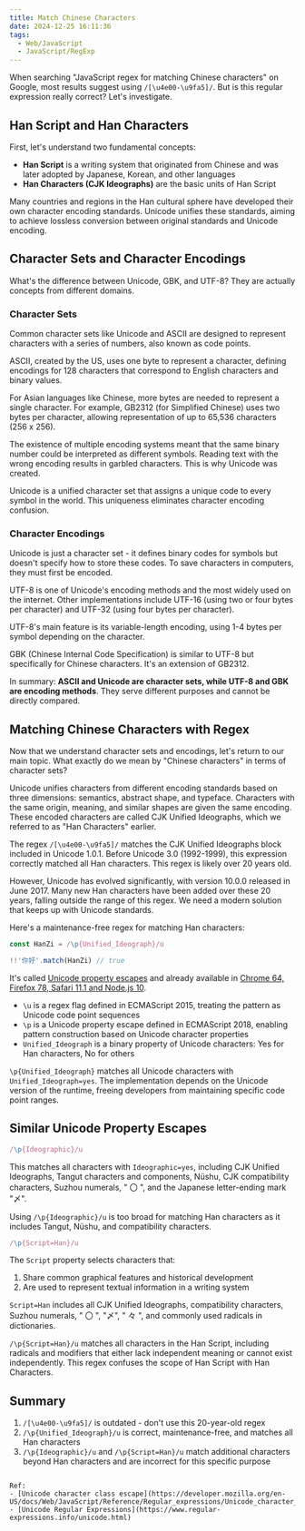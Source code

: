 ```yaml
---
title: Match Chinese Characters
date: 2024-12-25 16:11:36
tags:
  - Web/JavaScript
  - JavaScript/RegExp
---
```


When searching "JavaScript regex for matching Chinese characters" on Google, most results suggest using `/[\u4e00-\u9fa5]/`. But is this regular expression really correct? Let's investigate.

## Han Script and Han Characters

First, let's understand two fundamental concepts:

- **Han Script** is a writing system that originated from Chinese and was later adopted by Japanese, Korean, and other languages
- **Han Characters (CJK Ideographs)** are the basic units of Han Script

Many countries and regions in the Han cultural sphere have developed their own character encoding standards. Unicode unifies these standards, aiming to achieve lossless conversion between original standards and Unicode encoding.

## Character Sets and Character Encodings

What's the difference between Unicode, GBK, and UTF-8? They are actually concepts from different domains.

### Character Sets

Common character sets like Unicode and ASCII are designed to represent characters with a series of numbers, also known as code points.

ASCII, created by the US, uses one byte to represent a character, defining encodings for 128 characters that correspond to English characters and binary values.

For Asian languages like Chinese, more bytes are needed to represent a single character. For example, GB2312 (for Simplified Chinese) uses two bytes per character, allowing representation of up to 65,536 characters (256 x 256).

The existence of multiple encoding systems meant that the same binary number could be interpreted as different symbols. Reading text with the wrong encoding results in garbled characters. This is why Unicode was created.

Unicode is a unified character set that assigns a unique code to every symbol in the world. This uniqueness eliminates character encoding confusion.

### Character Encodings

Unicode is just a character set - it defines binary codes for symbols but doesn't specify how to store these codes. To save characters in computers, they must first be encoded.

UTF-8 is one of Unicode's encoding methods and the most widely used on the internet. Other implementations include UTF-16 (using two or four bytes per character) and UTF-32 (using four bytes per character).

UTF-8's main feature is its variable-length encoding, using 1-4 bytes per symbol depending on the character.

GBK (Chinese Internal Code Specification) is similar to UTF-8 but specifically for Chinese characters. It's an extension of GB2312.

In summary: **ASCII and Unicode are character sets, while UTF-8 and GBK are encoding methods**. They serve different purposes and cannot be directly compared.

## Matching Chinese Characters with Regex

Now that we understand character sets and encodings, let's return to our main topic. What exactly do we mean by "Chinese characters" in terms of character sets?

Unicode unifies characters from different encoding standards based on three dimensions: semantics, abstract shape, and typeface. Characters with the same origin, meaning, and similar shapes are given the same encoding. These encoded characters are called CJK Unified Ideographs, which we referred to as "Han Characters" earlier.

The regex `/[\u4e00-\u9fa5]/` matches the CJK Unified Ideographs block included in Unicode 1.0.1. Before Unicode 3.0 (1992-1999), this expression correctly matched all Han characters. This regex is likely over 20 years old.

However, Unicode has evolved significantly, with version 10.0.0 released in June 2017. Many new Han characters have been added over these 20 years, falling outside the range of this regex. We need a modern solution that keeps up with Unicode standards.

Here's a maintenance-free regex for matching Han characters:

```typescript
const HanZi = /\p{Unified_Ideograph}/u

!!'你好'.match(HanZi) // true
```

It's called [Unicode property escapes](https://developer.mozilla.org/en-US/docs/Web/JavaScript/Guide/Regular_Expressions/Unicode_Property_Escapes) and already available in [Chrome 64, Firefox 78, Safari 11.1 and Node.js 10](https://developer.mozilla.org/en-US/docs/Web/JavaScript/Reference/Regular_expressions/Unicode_character_class_escape#browser_compatibility).

- `\u` is a regex flag defined in ECMAScript 2015, treating the pattern as Unicode code point sequences
- `\p` is a Unicode property escape defined in ECMAScript 2018, enabling pattern construction based on Unicode character properties
- `Unified_Ideograph` is a binary property of Unicode characters: Yes for Han characters, No for others

`\p{Unified_Ideograph}` matches all Unicode characters with `Unified_Ideograph=yes`. The implementation depends on the Unicode version of the runtime, freeing developers from maintaining specific code point ranges.

## Similar Unicode Property Escapes

```typescript
/\p{Ideographic}/u
```

This matches all characters with `Ideographic=yes`, including CJK Unified Ideographs, Tangut characters and components, Nüshu, CJK compatibility characters, Suzhou numerals, " 〇 ", and the Japanese letter-ending mark "〆".

Using `/\p{Ideographic}/u` is too broad for matching Han characters as it includes Tangut, Nüshu, and compatibility characters.

```typescript
/\p{Script=Han}/u
```

The `Script` property selects characters that:
1. Share common graphical features and historical development
2. Are used to represent textual information in a writing system

`Script=Han` includes all CJK Unified Ideographs, compatibility characters, Suzhou numerals, " 〇 ", "〆", " 々 ", and commonly used radicals in dictionaries.

`/\p{Script=Han}/u` matches all characters in the Han Script, including radicals and modifiers that either lack independent meaning or cannot exist independently. This regex confuses the scope of Han Script with Han Characters.

## Summary

1. `/[\u4e00-\u9fa5]/` is outdated - don't use this 20-year-old regex
2. `/\p{Unified_Ideograph}/u` is correct, maintenance-free, and matches all Han characters
3. `/\p{Ideographic}/u` and `/\p{Script=Han}/u` match additional characters beyond Han characters and are incorrect for this specific purpose

```

Ref:
- [Unicode character class escape](https://developer.mozilla.org/en-US/docs/Web/JavaScript/Reference/Regular_expressions/Unicode_character_class_escape)
- [Unicode Regular Expressions](https://www.regular-expressions.info/unicode.html)
